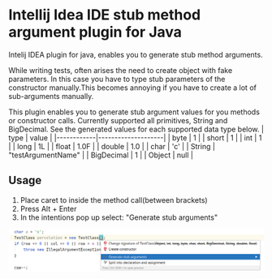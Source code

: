# Intellij Idea IDE stub method argument plugin for Java
Intelij IDEA plugin for java, enables you to generate stub method arguments.

While writing tests, often arises the need to create object with fake parameters. In this case you have to type stub parameters of the 
constructor manually.This becomes annoying if you have to create a lot of sub-arguments manually. 

This plugin enables you to generate stub argument values for you methods or constructor calls.
Currently supported all primitives, String and BigDecimal.
See the generated values for each supported data type below.
| type       | value              |
|------------|--------------------|
| byte       | 1                  |
| short      | 1                  |
| int        | 1                  |
| long       | 1L                 |
| float      | 1.0F               |
| double     | 1.0                |
| char       | 'c'                |
| String     | "testArgumentName" |
| BigDecimal | 1                  |
| Object     | null               |

## Usage
1. Place caret to inside the method call(between brackets)
2. Press Alt + Enter
3. In the intentions pop up select: "Generate stub arguments"

![Demo](demo.png?raw=true)
